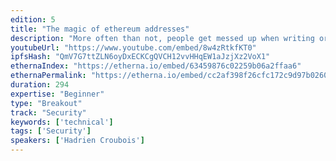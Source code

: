 ```yaml
---
edition: 5
title: "The magic of ethereum addresses"
description: "More often than not, people get messed up when writing or copying ethereum addresses. The ENS is supposed to solve that but is not adopted by everyone yet. These errors can have spectacular consequences. Some end up with a happy end.- https://medium.com/bitclave/how-we-sent-eth-to-the-wrong-address-and-successfully-recovered-them-2fc18e09d8f6- https://twitter.com/drew___stone/status/1135703041997516801With the adoption of wallet smart contracts, this issue is only going to grow. This talk will describe where ethereum address comes from, how you could exploit knowledge of these mechanisms, and how you could protect yourself and your users using create2 based factory like the one deployed at 0xfac100450af66d838250ea25a389d8cd09062629."
youtubeUrl: "https://www.youtube.com/embed/8w4zRtkfKT0"
ipfsHash: "QmV7G7ttZLN6oyDxECKCgQVCH12vvHHqEW1aJzjXz2VoX1"
ethernaIndex: "https://etherna.io/embed/63459876c02259b06a2ffaa6"
ethernaPermalink: "https://etherna.io/embed/cc2af398f26cfc172c9d97b0260344180c198b04cd09745fd67ac0c47caacdeb"
duration: 294
expertise: "Beginner"
type: "Breakout"
track: "Security"
keywords: ['technical']
tags: ['Security']
speakers: ['Hadrien Croubois']
---
```

